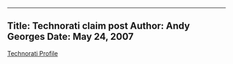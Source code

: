 -----
Title:  Technorati claim post
Author: Andy Georges
Date: May 24, 2007
-----







[Technorati Profile](http://technorati.com/claim/2phn43nnex)




